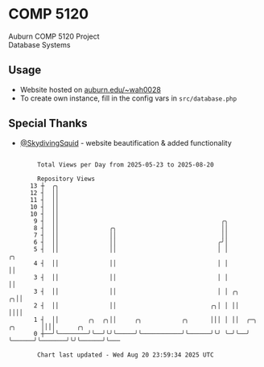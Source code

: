 # COMP 5120
Auburn COMP 5120 Project  
Database Systems

## Usage
- Website hosted on [auburn.edu/~wah0028](https://webhome.auburn.edu/~wah0028/)
- To create own instance, fill in the config vars in `src/database.php`

## Special Thanks
- [@SkydivingSquid](https://github.com/SkydivingSquid) - website beautification & added functionality

```

        Total Views per Day from 2025-05-23 to 2025-08-20

        Repository Views
      13 ┼  ╭╮
      12 ┤  ││
      11 ┤  ││
      10 ┤  ││
      10 ┤  ││
       9 ┤  ││                                             ╭╮
       8 ┤  ││              ╭╮                             ││
       7 ┤  ││              ││                             ││
       6 ┤  ││              ││                            ╭╯│
       5 ┤  ││              ││                            │ │                         ╭╮
       4 ┤  ││              ││                            │ │                         ││
       3 ┤  ││              ││                            │ │                         ││
       3 ┤  ││              ││                            │ │ ╭╮                    ╭╮││
       2 ┤  ││              ││                          ╭╮│ │ ││                    ││││
       1 ┤  ││        ╭╮  ╭╮││     ╭╮           ╭╮      │││ │ ││  ╭─╮      ╭╮       ││││      ╭╮
       0 ┼──╯╰────────╯╰──╯╰╯╰─────╯╰───────────╯╰──────╯╰╯ ╰─╯╰──╯ ╰──────╯╰───────╯╰╯╰──────╯╰───

        Chart last updated - Wed Aug 20 23:59:34 2025 UTC
        
```
